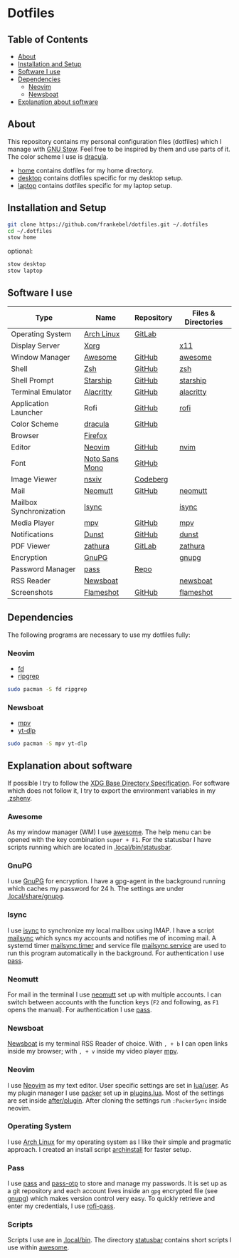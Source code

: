 # Dotfiles

## Table of Contents
- [About](#about)
- [Installation and Setup](#installation-and-setup)
- [Software I use](#software-i-use)
- [Dependencies](#dependencies)
  - [Neovim](#neovim)
  - [Newsboat](#newsboat)
- [Explanation about software](#explanation-about-software)

## About
This repository contains my personal configuration files (dotfiles) which I manage with
[GNU Stow](https://www.gnu.org/software/stow/). Feel free to be inspired by them and use parts of it.
The color scheme I use is [dracula](https://draculatheme.com/).

- [home](home) contains dotfiles for my home directory.
- [desktop](desktop) contains dotfiles specific for my desktop setup.
- [laptop](laptop) contains dotfiles specific for my laptop setup.

## Installation and Setup
```sh
git clone https://github.com/frankebel/dotfiles.git ~/.dotfiles
cd ~/.dotfiles
stow home
```
optional:
```sh
stow desktop
stow laptop
```

## Software I use
| Type | Name | Repository | Files & Directories |
|---|---|---|---|
| Operating System | [Arch Linux](https://archlinux.org/) | [GitLab](https://gitlab.archlinux.org/archlinux) | |
| Display Server | [Xorg](https://www.x.org/wiki/) | | [x11](home/.config/x11) |
| Window Manager | [Awesome](https://awesomewm.org/) | [GitHub](https://github.com/awesomeWM/awesome/) | [awesome](home/.config/awesome) |
| Shell | [Zsh](https://www.zsh.org/) | [GitHub](https://github.com/zsh-users/zsh) | [zsh](home/.config/zsh) |
| Shell Prompt | [Starship](https://starship.rs/) | [GitHub](https://github.com/starship/starship) | [starship](home/.config/starship) |
| Terminal Emulator | [Alacritty](https://alacritty.org/) | [GitHub](https://github.com/alacritty/alacritty) | [alacritty](home/.config/alacritty) |
| Application Launcher | Rofi | [GitHub](https://github.com/davatorium/rofi) | [rofi](home/.config/rofi) |
| Color Scheme | [dracula](https://draculatheme.com/) | [GitHub](https://github.com/dracula/dracula-theme) | |
| Browser | [Firefox](https://www.mozilla.org/en-US/firefox/new/) | | |
| Editor | [Neovim](https://neovim.io/) | [GitHub](https://github.com/neovim/neovim) | [nvim](home/.config/nvim) |
| Font | [Noto Sans Mono](https://fonts.google.com/noto/specimen/Noto+Sans+Mono) | [GitHub](https://github.com/notofonts/noto-fonts) | |
| Image Viewer | [nsxiv](https://nsxiv.codeberg.page/) | [Codeberg](https://codeberg.org/nsxiv/nsxiv) | |
| Mail | [Neomutt](https://neomutt.org/) | [GitHub](https://github.com/neomutt/neomutt) | [neomutt](home/.config/neomutt) |
| Mailbox Synchronization | [Isync](https://isync.sourceforge.io/) | | [isync](home/.config/isync) |
| Media Player | [mpv](https://mpv.io/) | [GitHub](https://github.com/mpv-player/mpv) | [mpv](home/.config/mpv) |
| Notifications | [Dunst](https://dunst-project.org/) | [GitHub](https://github.com/dunst-project/dunst) | [dunst](home/.config/dunst) |
| PDF Viewer | [zathura](https://pwmt.org/projects/zathura/) | [GitLab](https://git.pwmt.org/pwmt/zathura) | [zathura](home/.config/zathura) |
| Encryption | [GnuPG](https://gnupg.org/) | | [gnupg](home/.local/share/gnupg) |
| Password Manager | [pass](https://www.passwordstore.org/) | [Repo](https://git.zx2c4.com/password-store/) | |
| RSS Reader | [Newsboat](https://newsboat.org/) | | [newsboat](home/.config/newsboat) |
| Screenshots | [Flameshot](https://flameshot.org/) | [GitHub](https://github.com/flameshot-org/flameshot) | [flameshot](home/.config/flameshot) |

## Dependencies
The following programs are necessary to use my dotfiles fully:

### Neovim
- [fd](https://github.com/sharkdp/fd)
- [ripgrep](https://github.com/BurntSushi/ripgrep)
```sh
sudo pacman -S fd ripgrep
```

### Newsboat
- [mpv](https://mpv.io/)
- [yt-dlp](https://github.com/yt-dlp/yt-dlp)
```sh
sudo pacman -S mpv yt-dlp
```

## Explanation about software
If possible I try to follow the
[XDG Base Directory Specification](https://specifications.freedesktop.org/basedir-spec/basedir-spec-latest.html).
For software which does not follow it, I try to export the environment variables in my [.zshenv](home/.config/zsh/.zshenv).

### Awesome
As my window manager (WM) I use [awesome](https://awesomewm.org/).
The help menu can be opened with the key combination `super + F1`.
For the statusbar I have scripts running which are located in [.local/bin/statusbar](home/.local/bin/statusbar).

### GnuPG
I use [GnuPG](https://gnupg.org/) for encryption. I have a gpg-agent in the background running which caches my
password for 24 h. The settings are under [.local/share/gnupg](home/.local/share/gnupg).

### Isync
I use [isync](https://isync.sourceforge.io/) to synchronize my local mailbox using IMAP.
I have a script [mailsync](home/.local/bin/mailsync) which syncs my accounts and notifies me of incoming mail.
A systemd timer [mailsync.timer](home/.config/systemd/user/mailsync.timer)
and service file [mailsync.service](home/.config/systemd/user/mailsync.service) are used to run this program
automatically in the background.
For authentication I use [pass](#pass).

### Neomutt
For mail in the terminal I use [neomutt](https://neomutt.org/) set up with multiple accounts.
I can switch between accounts with the function keys (`F2` and following, as `F1` opens the manual).
For authentication I use [pass](#pass).

### Newsboat
[Newsboat](https://newsboat.org/) is my terminal RSS Reader of choice.
With `, + b` I can open links inside my browser;
with `, + v` inside my video player [mpv](https://mpv.io/).

### Neovim
I use [Neovim](https://neovim.io/) as my text editor.
User specific settings are set in [lua/user](home/.config/nvim/lua/user).
As my plugin manager I use [packer](https://github.com/wbthomason/packer.nvim) set up in
[plugins.lua](home/.config/nvim/lua/user/plugins.lua).
Most of the settings are set inside [after/plugin](home/.config/nvim/after/plugin).
After cloning the settings run `:PackerSync` inside neovim.

### Operating System
I use [Arch Linux](https://archlinux.org/) for my operating system as I like their simple and pragmatic approach.
I created an install script [archinstall](https://github.com/frankebel/archinstall) for faster setup.

### Pass
I use [pass](https://www.passwordstore.org/) and [pass-otp](https://github.com/tadfisher/pass-otp) to store 
and manage my passwords. It is set up as a git repository and each account lives inside an `gpg` encrypted file
(see [gnupg](#gnupg)) which makes version control very easy.
To quickly retrieve and enter my credentials, I use [rofi-pass](https://github.com/carnager/rofi-pass).

### Scripts
Scripts I use are in [.local/bin](home/.local/bin).
The directory [statusbar](home/.local/bin/statusbar) contains short scripts I use within [awesome](#awesome).
